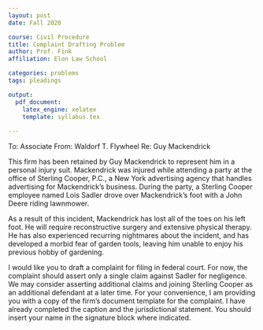 ```yaml
---
layout: post 
date: Fall 2020

course: Civil Procedure 
title: Complaint Drafting Problem
author: Prof. Fink
affiliation: Elon Law School 

categories: problems 
tags: pleadings

output: 
  pdf_document:
    latex_engine: xelatex
    template: syllabus.tex
  
---
```


To: Associate
From: Waldorf T. Flywheel
Re: Guy Mackendrick

This firm has been retained by Guy Mackendrick to represent him in a personal injury suit. Mackendrick was injured while attending a party at the office of Sterling Cooper, P.C., a New York advertising agency that handles advertising for Mackendrick’s business. During the party, a Sterling Cooper employee named Lois Sadler drove over Mackendrick’s foot with a John Deere riding lawnmower. 

As a result of this incident, Mackendrick has lost all of the toes on his left foot. He will require reconstructive surgery and extensive physical therapy. He has also experienced recurring nightmares about the incident, and has developed a morbid fear of garden tools, leaving him unable to enjoy his previous hobby of gardening. 

I would like you to draft a complaint for filing in federal court. For now, the complaint should assert only a single claim against Sadler for negligence. We may consider asserting additional claims and joining Sterling Cooper as an additional defendant at a later time. For your convenience, I am providing you with a copy of the firm’s document template for the complaint. I have already completed the caption and the jurisdictional statement. You should insert your name in the signature block where indicated. 

